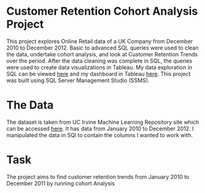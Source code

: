 # Customer Retention Cohort Analysis Project
This project explores Online Retail data of a UK Company from December 2010 to December 2012. Basic to advanced SQL queries were used to clean the data, undertake cohort analysis, and look at Customer Retention Trends over the period. After the data cleaning  was complete in SQL, the queries were used to create  data visualizations in Tableau. My data exploration in SQL can be viewed [here](https://github.com/bdr-code/PortfolioProjects/blob/main/Customer%20Cohort%20Analysis%20%20/Customer%20Retention%20Cohort%20SQL) and my dashboard in Tableau [here](https://public.tableau.com/app/profile/md.abdur.rob/viz/CohortRetentionDash_16969329993970/Dashboard1).
This project was built using SQL Server Management Studio (SSMS).

                    


# The Data
The dataset is taken from  UC Irvine Machine Learning Repository site which can be accessed [here](https://archive.ics.uci.edu/dataset/352/online+retail). It has data from January 2010 to December 2012. I manipulated the data in SQl to contain the columns I wanted to work with.



# Task
The  project aims to find customer retention trends from January 2010 to December 2011 by running cohort Analysis 


